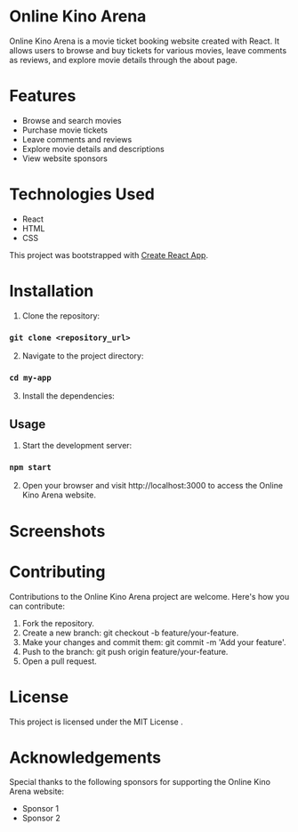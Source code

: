 # Online Kino Arena
Online Kino Arena is a movie ticket booking website created with React. It allows users to browse and buy tickets for various movies, leave comments as reviews, and explore movie details through the about page.

# Features
* Browse and search movies
* Purchase movie tickets
* Leave comments and reviews
* Explore movie details and descriptions
* View website sponsors

# Technologies Used
* React
* HTML
* CSS

This project was bootstrapped with [Create React App](https://github.com/facebook/create-react-app).

# Installation

1. Clone the repository:

### `git clone <repository_url>`

2. Navigate to the project directory:

### `cd my-app`

3. Install the dependencies:

## Usage

1. Start the development server:

### `npm start`

2. Open your browser and visit http://localhost:3000 to access the Online Kino Arena website.


# Screenshots


# Contributing

Contributions to the Online Kino Arena project are welcome. Here's how you can contribute:

1. Fork the repository.
2. Create a new branch: git checkout -b feature/your-feature.
3. Make your changes and commit them: git commit -m 'Add your feature'.
4. Push to the branch: git push origin feature/your-feature.
5. Open a pull request.

# License

This project is licensed under the MIT License .
                                   

# Acknowledgements

Special thanks to the following sponsors for supporting the Online Kino Arena website:

* Sponsor 1
* Sponsor 2

